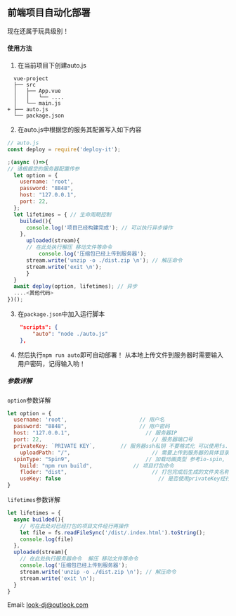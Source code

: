 ## 前端项目自动化部署

现在还属于玩具级别！

#### 使用方法
1. 在当前项目下创建auto.js
```
  vue-project
  ├── src
  │   ├── App.vue
  │   │   └── ....
  │   └── main.js
+ ├── auto.js
  └── package.json
```
2. 在auto.js中根据您的服务其配置写入如下内容
```javascript
// auto.js
const deploy = require('deploy-it');

;(async ()=>{
// 请根据您的服务器配置传参
  let option = {
    username: 'root',
    password: "8848",
    host: "127.0.0.1", 
    port: 22,
  };
  let lifetimes = { // 生命周期控制
    builded(){
      console.log('项目已经构建完成'); // 可以执行异步操作
    },
	  uploaded(stream){
      // 在此处执行解压 移动文件等命令
		  console.log('压缩包已经上传到服务器');
      stream.write('unzip -o ./dist.zip \n'); // 解压命令
      stream.write('exit \n');
	  }
  }
  await deploy(option, lifetimes); // 异步
  ....<其他代码>
})();

```

3. 在`package.json`中加入运行脚本

```json
	"scripts": {
		"auto": "node ./auto.js"
	},
```

4. 然后执行`npm run auto`即可自动部署！
从本地上传文件到服务器时需要输入用户密码，记得输入哟！

##### 参数详解
`option`参数详解

```javascript
let option = {
  username: 'root',						  // 用户名
  password: "8848",						  // 用户密码
  host: "127.0.0.1", 						// 服务器IP
  port: 22,								      // 服务器端口号
  privateKey: `PRIVATE KEY`, 		// 服务器ssh私钥 不要格式化 可以使用fs.readFileSync 经行读取
	uploadPath: "/", 						  // 需要上传到服务器的具体目录 默认上传至根目录
  spinType: "Spin9", 						// 加载动画类型 参考io-spin, 
	build: "npm run build", 			// 项目打包命令
	floder: "dist",  						  // 打包完成后生成的文件夹名称
	useKey: false							    // 是否使用privateKey经行登录
}
```

`lifetimes`参数详解

``` javascript
let lifetimes = {
  async builded(){
    // 可在此处对已经打包的项目文件经行再操作
    let file = fs.readFileSync('/dist/.index.html').toString();
    console.log(file)
  },
  uploaded(stream){
    // 在此处执行服务器命令  解压 移动文件等命令
    console.log('压缩包已经上传到服务器');
    stream.write('unzip -o ./dist.zip \n'); // 解压命令
    stream.write('exit \n');
  }
}

```

Email: [look-dj@outlook.com](look-dj@outlook.com)